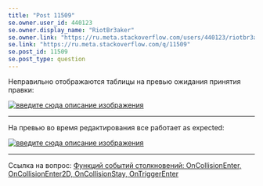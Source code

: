 ```yaml
---
title: "Post 11509"
se.owner.user_id: 440123
se.owner.display_name: "RiotBr3aker"
se.owner.link: "https://ru.meta.stackoverflow.com/users/440123/riotbr3aker"
se.link: "https://ru.meta.stackoverflow.com/q/11509"
se.post_id: 11509
se.post_type: question
---
```

<p>Неправильно отображаются таблицы на превью ожидания принятия правки:</p>
<p><a href="https://i.stack.imgur.com/po9j2.png" rel="nofollow noreferrer"><img src="https://i.stack.imgur.com/po9j2.png" alt="введите сюда описание изображения" /></a></p>
<hr />
<p>На превью во время редактирования все работает as expected:</p>
<p><a href="https://i.stack.imgur.com/AvmrW.png" rel="nofollow noreferrer"><img src="https://i.stack.imgur.com/AvmrW.png" alt="введите сюда описание изображения" /></a></p>
<hr />
<p>Ссылка на вопрос:
<a href="https://ru.stackoverflow.com/questions/1274786/%D0%A4%D1%83%D0%BD%D0%BA%D1%86%D0%B8%D0%B9-%D1%81%D0%BE%D0%B1%D1%8B%D1%82%D0%B8%D0%B9-%D1%81%D1%82%D0%BE%D0%BB%D0%BA%D0%BD%D0%BE%D0%B2%D0%B5%D0%BD%D0%B8%D0%B9-oncollisionenter-oncollisionenter2d-oncollisions">Функций событий столкновений: OnCollisionEnter, OnCollisionEnter2D, OnCollisionStay, OnTriggerEnter</a></p>
